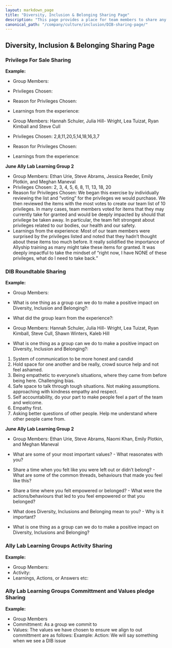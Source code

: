 ```yaml
---
layout: markdown_page
title: "Diversity, Inclusion & Belonging Sharing Page"
description: "This page provides a place for team members to share any learnings for Ally Learning Groups, DIB Rountables and other DIB initiatives."
canonical_path: "/company/culture/inclusion/DIB-sharing-page/"
---
```


## Diversity, Inclusion & Belonging Sharing Page 

### Privilege For Sale Sharing 

**Example:**
- Group Members: 
- Privileges Chosen: 
- Reason for Privileges Chosen:
- Learnings from the experience: 

- Group Members: Hannah Schuler, Julia Hill- Wright, Lea Tuizat, Ryan Kimball and Steve Cull
- Privileges Chosen: 2,8,11,20,5,14,18,16,3,7
- Reason for Privileges Chosen:
- Learnings from the experience:

**June Ally Lab Learning Group 2**

- Group Members: Ethan Urie, Steve Abrams, Jessica Reeder, Emily Plotkin, and Meghan Maneval
- Privileges Chosen: 2, 3, 4, 5, 6, 8, 11, 13, 18, 20
- Reason for Privileges Chosen: We began this exercise by individually reviewing the list and “voting” for the privileges we would purchase. We then reviewed the items with the most votes to create our team list of 10 privileges. In many cases, team members voted for items that they may currently take for granted and would be deeply impacted by should that privilege be taken away. In particular, the team felt strongest about privileges related to our bodies, our health and our safety.
- Learnings from the experience: Most of our team members were surprised by the privileges listed and noted that they hadn’t thought about these items too much before. It really solidified the importance of Allyship training as many might take these items for granted. It was deeply impactful to take the mindset of “right now, I have NONE of these privileges, what do I need to take back.” 

### DIB Roundtable Sharing

**Example:**
- Group Members:
- What is one thing as a group can we do to make a positive impact on Diversity, Inclusion and Belonging?:
- What did the group learn from the experience?: 

- Group Members: Hannah Schuler, Julia Hill- Wright, Lea Tuizat, Ryan Kimball, Steve Cull, Shawn Winters, Kaleb Hill
- What is one thing as a group can we do to make a positive impact on Diversity, Inclusion and Belonging?:
1. System of communication to be more honest and candid
1. Hold space for one another and be really, crowd source help and not feel ashamed. 
1. Being empathetic to everyone’s situations, where they came from before being here. Challenging bias.
1. Safe space to talk through tough situations. Not making assumptions. approaching with kindness empathy and respect.
1. Self accountability, do your part to make people feel a part of the team and welcome. 
1. Empathy first. 
1. Asking better questions of other people. Help me understand where other people came from. 

**June Ally Lab Learning Group 2**

- Group Members: Ethan Urie, Steve Abrams, Naomi Khan, Emily Plotkin, and Meghan Maneval

- What are some of your most important values? - What reasonates with you?
- Share a time when you felt like you were left out or didn’t belong? - What are some of the common threads, behaviours that made you feel like this?
- Share a time where you felt empowered or belonged? - What were the actions/behaviours that led to you feel empowered or that you belonged?
- What does Diversity, Inclusions and Belonging mean to you? - Why is it important?
- What is one thing as a group can we do to make a positive impact on Diversity, Inclusions and Belonging?


### Ally Lab Learning Groups Activity Sharing 

**Example:**
- Group Members:
- Activity:
- Learnings, Actions, or Answers etc:  

### Ally Lab Learning Groups Committment and Values pledge Sharing

**Example:**
- Group Members
- Committment: As a group we commit to 
- Values: The values we have chosen to ensure we align to out committment are as follows: Example: Action: We will say something when we see a DIB issue
